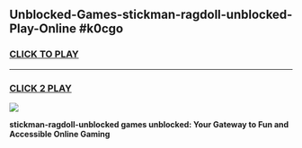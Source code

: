 
## Unblocked-Games-stickman-ragdoll-unblocked-Play-Online #k0cgo
<h3>
<a href="https://news.freeplayer.one?title=stickman-ragdoll-unblocked&ref=3">CLICK TO PLAY</a></h3>
<hr>

<h3>
<a href="https://news.freeplayer.one?title=stickman-ragdoll-unblocked&ref=3">CLICK 2 PLAY</a>
  
</h3>

<a href="https://news.freeplayer.one?title=stickman-ragdoll-unblocked&ref=3"><img src="https://clearcache.store/games.png"></a>


**stickman-ragdoll-unblocked games unblocked: Your Gateway to Fun and Accessible Online Gaming**
